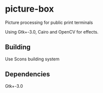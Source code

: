 # picture-box
Picture processing for public print terminals

Using Gtk+-3.0, Cairo and OpenCV for effects.  

## Building

Use Scons building system

## Dependencies

Gtk+-3.0
